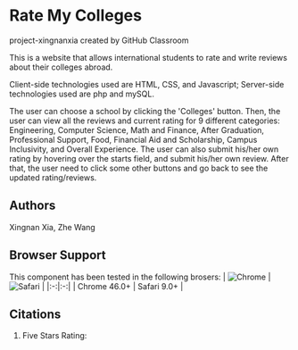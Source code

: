 # Rate My Colleges
project-xingnanxia created by GitHub Classroom

This is a website that allows international students to rate and write reviews about their colleges abroad. 

Client-side technologies used are HTML, CSS, and Javascript; Server-side technologies used are php and mySQL. 

The user can choose a school by clicking the 'Colleges' button. Then, the user can view all the reviews and current rating for 9 different categories: Engineering, Computer Science, Math and Finance, After Graduation, Professional Support, Food, Financial Aid and Scholarship, Campus Inclusivity, and Overall Experience. The user can also submit his/her own rating by hovering over the starts field, and submit his/her own review. After that, the user need to click some other buttons and go back to see the updated rating/reviews. 

## Authors 

Xingnan Xia, Zhe Wang 

## Browser Support 

This component has been tested in the following brosers: 
| ![Chrome](https://raw.githubusercontent.com/alrra/browser-logos/master/chrome/chrome_48x48.png) | ![Safari](https://raw.githubusercontent.com/callmenick/browser-logos/master/safari/safari_48x48.png) | 
|:-:|:-:|
| Chrome 46.0+ | Safari 9.0+ | 

## Citations

1) Five Stars Rating: 
  
